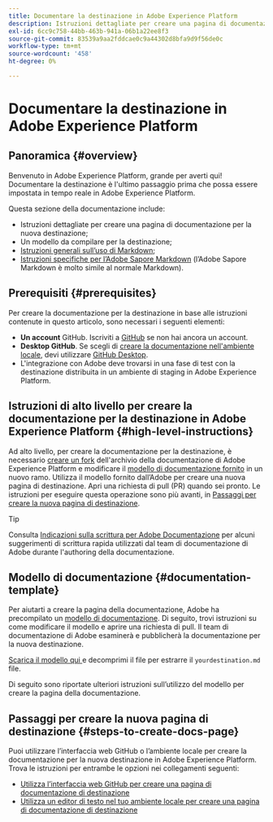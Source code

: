 ```yaml
---
title: Documentare la destinazione in Adobe Experience Platform
description: Istruzioni dettagliate per creare una pagina di documentazione per la destinazione in Adobe Experience Platform
exl-id: 6cc9c758-44bb-463b-941a-06b1a22ee8f3
source-git-commit: 83539a9aa2fddcae0c9a44302d8bfa9d9f56de0c
workflow-type: tm+mt
source-wordcount: '458'
ht-degree: 0%

---
```


# Documentare la destinazione in Adobe Experience Platform

## Panoramica {#overview}

Benvenuto in Adobe Experience Platform, grande per averti qui!
Documentare la destinazione è l&#39;ultimo passaggio prima che possa essere impostata in tempo reale in Adobe Experience Platform.

Questa sezione della documentazione include:

* Istruzioni dettagliate per creare una pagina di documentazione per la nuova destinazione;
* Un modello da compilare per la destinazione;
* [Istruzioni generali sull’uso di Markdown](https://experienceleague.adobe.com/docs/contributor/contributor-guide/writing-essentials/markdown.html?lang=en);
* [Istruzioni specifiche per l’Adobe Sapore Markdown](https://experienceleague.adobe.com/docs/contributor/contributor-guide/writing-essentials/markdown.html?lang=en#custom-markdown-extensions)  (l’Adobe Sapore Markdown è molto simile al normale Markdown).

## Prerequisiti {#prerequisites}

Per creare la documentazione per la destinazione in base alle istruzioni contenute in questo articolo, sono necessari i seguenti elementi:

* **Un account** GitHub. Iscriviti a [GitHub](https://github.com/) se non hai ancora un account.
* **Desktop GitHub**. Se scegli di [creare la documentazione nell&#39;ambiente locale](./work-in-local-environment.md), devi utilizzare [GitHub Desktop](https://desktop.github.com/).
* L&#39;integrazione con Adobe deve trovarsi in una fase di test con la destinazione distribuita in un ambiente di staging in Adobe Experience Platform.

## Istruzioni di alto livello per creare la documentazione per la destinazione in Adobe Experience Platform {#high-level-instructions}

Ad alto livello, per creare la documentazione per la destinazione, è necessario [creare un fork](https://experienceleague.adobe.com/docs/contributor/contributor-guide/setup/local-repo.html?lang=en#fork-the-repository) dell&#39;archivio della documentazione di Adobe Experience Platform e modificare il [modello di documentazione fornito](./self-service-template.md) in un nuovo ramo. Utilizza il modello fornito dall’Adobe per creare una nuova pagina di destinazione. Apri una richiesta di pull (PR) quando sei pronto. Le istruzioni per eseguire questa operazione sono più avanti, in [Passaggi per creare la nuova pagina di destinazione](./documentation-instructions.md#steps-to-create-docs-page).

>[!TIP]
>
>Consulta [Indicazioni sulla scrittura per Adobe Documentazione](https://experienceleague.adobe.com/docs/contributor/contributor-guide/writing-essentials/general-writing-guidance.html?lang=en) per alcuni suggerimenti di scrittura rapida utilizzati dal team di documentazione di Adobe durante l&#39;authoring della documentazione.

<!--

* In the table of contents (TOC.md) `/help/rtcdp/TOC.md`, add a link to your new destination page. Place it within the category where your destination resides in the Adobe Experience Platform user interface (for example: mobile, social, advertising). 
* In the overview page for the respective category, add a link to your new destination page. For example, for cloud storage destinations, you would add a link to [this page](https://docs.adobe.com/content/help/en/experience-platform/rtcdp/destinations/destinations-cat/cloud-storage/cloud-storage-destinations.html). 

-->

## Modello di documentazione {#documentation-template}

Per aiutarti a creare la pagina della documentazione, Adobe ha precompilato un [modello di documentazione](./self-service-template.md). Di seguito, trovi istruzioni su come modificare il modello e aprire una richiesta di pull. Il team di documentazione di Adobe esaminerà e pubblicherà la documentazione per la nuova destinazione.

[Scarica il modello qui ](assets/yourdestination-template.zip) e decomprimi il file per estrarre il  `yourdestination.md` file.

Di seguito sono riportate ulteriori istruzioni sull’utilizzo del modello per creare la pagina della documentazione.

<!--

## Working in GitHub

You have a two basic options for writing and submitting content to Adobe Real-time CDP:

- [Write in GitHub](#write-in-github): Fast and easy edits through the GitHub website. Write, commit, and branch all through a single page!
- [Write like a Developer](#write-like-a-developer): Clone and write using an editor on your local computer.

We also provide guides to help you write:

- [Writing guidelines](#writing-guidelines): Tips and guides to writing for merchant docs.
- [Writing styles and markdown](#writing-styles-and-markdown): Quick and easy guide for using markdown code.



## Instructions how to fork the Experience Platform repository and open a pull request (PR)

If you are new to the GitHub contribution model and not used to working in a text editor, you can contribute directly in GitHub!

![github process](/help/rtcdp/templates/assets/fork-github.png)

![Submit a PR](/help/rtcdp/templates/assets/merchdoc-pr-edit.png)

-->


## Passaggi per creare la nuova pagina di destinazione {#steps-to-create-docs-page}

Puoi utilizzare l’interfaccia web GitHub o l’ambiente locale per creare la documentazione per la nuova destinazione in Adobe Experience Platform. Trova le istruzioni per entrambe le opzioni nei collegamenti seguenti:

* [Utilizza l’interfaccia web GitHub per creare una pagina di documentazione di destinazione](./use-github-interface-to-create-documentation.md)
* [Utilizza un editor di testo nel tuo ambiente locale per creare una pagina di documentazione di destinazione](./work-in-local-environment.md)


<!--

## Steps to create your new destination page {#steps-to-create-docs-page}

### Method 1 - Create your new destination page using the GitHub web interface {#github-interface}

The instructions below show you how to use the GitHub web interface to author documentation and submit a pull request. 


>[!TIP]
>
>If you prefer to work on the documentation in a text editor, read the section below, [Create your new destination page using a text editor in your local environment](./documentation-instructions.md#local-authoring). 
>Refer also to our supporting documentation [Install Git and Markdown Authoring tools](https://docs.adobe.com/content/help/en/contributor/contributor-guide/setup/install-tools.html), [Set up Git repository locally for documentation](https://docs.adobe.com/content/help/en/contributor/contributor-guide/setup/local-repo.html), and [GitHub contribution workflow for major changes](https://docs.adobe.com/content/help/en/contributor/contributor-guide/setup/full-workflow.html) in Adobe's contributor guide.

1. In your browser, navigate to `https://github.com/AdobeDocs/experience-platform.en`.
1. To [fork](https://experienceleague.adobe.com/docs/contributor/contributor-guide/setup/local-repo.html?lang=en#fork-the-repository) the repository, click **Fork** as shown in the image below.

   ![fork repo](./assets/ssd-fork-repository.gif)

1. In your fork of the repository, create a new branch for your project, as shown below. You will use this branch for the work in this tutorial.

   ![create new github branch](./assets/new-branch-github.gif)

1. In the GitHub folder structure of the forked repository, navigate to `experience-platform.en/help/destinations/catalog/[...]`, where [...] is the desired category for your destination. For example, if you are adding a personalization destination to Experience Platform, select the `personalization` category. Select **Add file > Create new file**. 

   >[!TIP]
   >
   >The folder structure in the screen recording below is outdated. Navigate to the folder structure indicated above.

   ![add new file](./assets/github-navigate-and-create-file.gif)

1. Name your destination `YOURDESTINATION.md`, where YOURDESTINATION is the name of your destination in Adobe Experience Platform. For example, if your company is called Moviestar, you would name your file `moviestar.md`.
1. In your new file in GitHub, paste in the content of the [destination template](./self-service-template.md). Download the template [here](assets/yourdestination-template.zip). Unzip it to extract the `.md` file template.
1. In the GitHub interface, edit the template with relevant information for your destination. Follow the instructions in the template. 
1. For any screenshots or images that you plan on using, use the GitHub interface to upload the files to `experience-platform.en/help/destinations/assets/catalog/` and link to them from the page you are authoring. See [instructions how to link to images](https://docs.adobe.com/content/help/en/contributor/contributor-guide/writing-essentials/linking.html#link-to-images).
   
   >[!TIP]
   >
   >The folder structure in the screen recording below is outdated. Navigate to the folder structure indicated above.

   ![upload image to github](./assets/upload-image.gif)

1.  When you are ready, save the file in your branch.

      ![confirm file creation](./assets/ssd-confirm-file-creation.png)

1. After you saved the file and uploaded your desired images, you can open a pull request (PR) to merge your working branch into the master branch of the Adobe documentation repository. Make sure the branch that you worked on is selected and select **Pull request**.

   ![create pull request](./assets/ssd-create-pull-request-1.gif)

1. Make sure that the base and compare branches are correct. Add a note to the PR, describing your update, and select **Create pull request**. This opens a PR to merge the working branch of your fork into the master branch of the Adobe repository. 
   >[!TIP]
   >
   >Leave the **Allow edits by maintainers** checkbox selected so that the Adobe documentation team can make edits to the PR. 
   
   ![create pull request to adobe repo](./assets/ssd-create-pull-request-2.png)

1. At this point, a notification appears that prompts you to sign the Adobe CLA. This is a mandatory step. After you signed it, refresh the PR page and submit the pull request.

1. You can confirm that the pull request has been submitted by inspecting the **Pull requests** tab in `https://github.com/AdobeDocs/experience-platform.en`.

   ![PR successful](./assets/ssd-pr-successful.png)

1.  Thank you! The Adobe documentation team will reach out in the PR in case any edits are required and to let you know when the documentation will be published.

>[!TIP]
>
>To add images and links to your documentation, and for any other questions around Markdown, read [Using Markdown](https://experienceleague.adobe.com/docs/contributor/contributor-guide/writing-essentials/markdown.html?lang=en) in Adobe's collaborative writing guide.

<br>&nbsp;

### Method 2 - Create your new destination page using a text editor in your local environment {#local-authoring}

The instructions below show you how to use a text editor to work in your local environment to author documentation and submit a pull request.

Please see [Install Git and Markdown Authoring tools](https://docs.adobe.com/content/help/en/contributor/contributor-guide/setup/install-tools.html), [Set up Git repository locally for documentation](https://docs.adobe.com/content/help/en/contributor/contributor-guide/setup/local-repo.html), and [GitHub contribution workflow for major changes](https://docs.adobe.com/content/help/en/contributor/contributor-guide/setup/full-workflow.html) in Adobe's contributor guide for reference.



1. In your browser, navigate to `https://github.com/AdobeDocs/experience-platform.en`
1. To [fork](https://experienceleague.adobe.com/docs/contributor/contributor-guide/setup/local-repo.html?lang=en#fork-the-repository) the repository, click **Fork** as shown in the screenshot.

   ![fork repo](./assets/ssd-fork-repository.gif)

1. Clone the repository to your local machine. Select **Code > HTTPS > Open with GitHub Desktop**, as shown below. Make sure you have [GitHub Desktop](https://desktop.github.com/) installed. For further reference, read [Create a local clone of the repository](https://docs.adobe.com/content/help/en/contributor/contributor-guide/setup/local-repo.html#create-a-local-clone-of-the-repository) in the Adobe contributor guide.

   ![clone repository to local machine](./assets/clone-local.png)

1. In your local file structure, navigate to `experience-platform.en/help/destinations/catalog/[...]`, where [...] is the desired category for your destination. For example, if you are adding a personalization destination to Experience Platform, select the `personalization` folder.
1. Download the [self-service destination template](assets/yourdestination-template.zip). Unzip it and extract the file `yourdestination-template.md` to the above directory.  Rename the file `YOURDESTINATION.md`, where YOURDESTINATION is the name of your destination in Adobe Experience Platform. For example, if your company is called Moviestar, you would name your file `moviestar.md`.
1. Open your new file in your [text editor of choice](https://docs.adobe.com/content/help/en/contributor/contributor-guide/setup/install-tools.html#understand-markdown-editors).
1. Edit the template with relevant information for your destination. Follow the instructions in the template. 
1.  For any screenshots or images that you plan on adding to your documentation, navigate to `GitHub/experience-platform.en/help/destinations/assets/catalog/[...]`, where [...] is the desired category for your destination. For example, if you are adding a personalization destination to Experience Platform, select the `personalization` folder. Create a new folder for your destination and drop your images here. You can link to them from the page you are authoring. See [instructions how to link to images](https://docs.adobe.com/content/help/en/contributor/contributor-guide/writing-essentials/linking.html#link-to-images).
1. When you are ready, save the file you are working on.
1. In GitHub Desktop, create a working branch for your updates and select **Publish branch** to publish the branch to GitHub.

   >[!TIP]
   >
   >The folder structure in the screen recording below is outdated. For a personalization destination named Moviestar, you would use the following folder structure:
   >* `help/destinations/catalog/personalization/moviestar.md` for the Markdown file.
   >* `help/destinations/assets/catalog/personalization/moviestar/` for any images you are using in the documentation.

   ![new branch local](./assets/new-branch-local.gif)

1. In GitHub Desktop, [commit](https://docs.github.com/en/free-pro-team@latest/github/getting-started-with-github/github-glossary#commit) your work, as shown below.

   >[!TIP]
   >
   >The folder structure in the screen recording below is outdated. For a personalization destination named Moviestar, you would use the following folder structure:
   >* `help/destinations/catalog/personalization/moviestar.md` for the Markdown file.
   >* `help/destinations/assets/catalog/personalization/moviestar/` for any images you are using in the documentation.

   ![commit local](./assets/commit-local.png)

1. In GitHub Desktop, [push](https://docs.github.com/en/free-pro-team@latest/github/getting-started-with-github/github-glossary#push) your work to the [remote](https://docs.github.com/en/free-pro-team@latest/github/getting-started-with-github/github-glossary#remote) branch, as shown below.

   ![push your commit](./assets/push-local-to-remote.png)

1. In the GitHub web interface, open a pull request (PR) to merge your working branch into the master branch of the Adobe documentation repository. Make sure the branch you worked on is selected and select **Pull request**.

   ![create pull request](./assets/ssd-create-pull-request-1.gif)

1.  Make sure that the base and compare branches are correct. Add a note to the PR, describing your update, and select **Create pull request**. This opens a PR to merge the working branch of your fork into the master branch of the Adobe repository. 
   >[!TIP]
   >
   >Leave the **Allow edits by maintainers** checkbox selected so that the Adobe documentation team can make edits to the PR. 
 
   ![create pull request to adobe repo](./assets/ssd-create-pull-request-2.png)

1. At this point, a notification appears that prompts you to sign the Adobe CLA. Note that this is a mandatory step. After you signed it, refresh the PR page and merge the pull request.
1.  You can confirm that the pull request has been submitted by inspecting the **Pull requests** tab in `https://github.com/AdobeDocs/experience-platform.en`.

   ![PR successful](./assets/ssd-pr-successful.png)

1. Thank you! The Adobe documentation team will reach out in the PR in case any edits are required and to let you know when the documentation will be published.

>[!TIP]
>
>To add images and links to your documentation, and for any other questions around Markdown, read [Using Markdown](https://experienceleague.adobe.com/docs/contributor/contributor-guide/writing-essentials/markdown.html?lang=en) in Adobe's collaborative writing guide.

-->


<!--

Create a pull request to merge your work into the main Adobe Experience Platform repository.https://docs.github.com/en/free-pro-team@latest/github/collaborating-with-issues-and-pull-requests/creating-a-pull-request-from-a-fork 

-->


<!--

1. In your GitHub Adobe Real-time CDP fork, locate a documentation file you want to edit. 

   You can search in **Find file**, or browse to a file in the `src` folder. All content is located here.

    [[/images/fork-src.png]]

2. Click the edit icon.

    [[/images/fork-edit.png]]

3. Add, edit, and update content in the file.

4. When the changes are complete, scroll down and enter a [meaningful commit message](https://github.com/magento/Adobe Real-time CDP/wiki/Branches-to-PRs#commit-messages).

5. Select **Create a new branch...** and enter a name for the branch.

6. Click **Commit file change**.

    [[/images/fork-branch.png]]

[[/images/info.png]] When ready to submit a pull request (PR), see [Submit a pull request](https://github.com/magento/Adobe Real-time CDP/wiki/Branches-to-PRs#Submit-a-pull-request).

## Write like a Developer

If you have experience with text editors or have a local developer environment, you can branch and write using Git. For detailed information, see [Branches to PRs](https://github.com/magento/Adobe Real-time CDP/wiki/Branches-to-PRs).

[[/images/merchdoc-pr.png]]

1. Clone the forked repo to your local computer.

1. Create a new branch. Name the branch YOURDESTINATION and replace YOURDESTINATION with the name of the destination you are adding.

1. 

1. Write content in the .md source files.

1. Commit updates to the branch with meaningful commit messages.

1. Push your branch to your fork to save work.

1. When ready, create a PR to add your !

For your very first PR, you will be asked to sign the [Adobe Contributor Agreement](https://opensource.adobe.com/cla.html).

### Text editors and IDEs

If looking for a text editor, we recommend:

- [Visual Studio Code](https://code.visualstudio.com/)
- [PHPStorm](https://www.jetbrains.com/phpstorm/)
- [Atom](https://atom.io/)
- [Sublime](https://www.sublimetext.com/)

Add markdown extensions and plugins to help with formatting and previews as you type. For Visual Studio Code, we recommend the following extensions for real-time previews and more:

- Markdown
- Markdown All in One
- Markdownlinter 
- GitLens
- GitHub Pull Requests
- Git Project Manager

[Markdown and Visual Studio Code](https://code.visualstudio.com/docs/languages/markdown) documents markdown extensions, edits, and previews.

## Writing guidelines

- Write content using Markdown, a simple way to format content.
- Focus your efforts on providing useful information for the customers. For example, consider providing or revising code samples, important notes, and clarifying vague or ambiguous content.
- Define the goal of your topic. What exactly do you want to teach the reader?
- For new topics, add a title that reflects the content.
- Keep your sentences concise. Separate conceptual information from procedural steps.
- Remember to write in present tense, use the second person, and use active voice (not passive). For example, _"The log captures commands, output..."_.
- Combine multiple small changes (such as minor editorial and technical changes) into a single pull request. This helps us efficiently and effectively facilitate your contribution.

## Writing styles and markdown

The following sections provide simple formats for content. For additional formats, see markdown guides like [Markdown Guide](https://www.markdownguide.org/). 

For an example of documentation using multiple Markdown formats, see the following: Managing Sources in [HTML](https://docs.magento.com/user-guide/catalog/inventory-sources.html) and [source code](https://github.com/magento/Adobe Real-time CDP/master/src/catalog/inventory-sources.md).

[[/images/markdown-example.png]]

### Create a new page

There are two basic things to do when you want to add a new page. The first is to create the markdown file that contains the content for your page. The second is to add the page to the site navigation so that users will find it alongside related information.

Our content files are organized within a series of folders (directories) that group them by subject area. Before you create a new content file, you should figure out where in belongs in the file structure. The easiest way to do that is to review the User Guide site and decide where it best fits within the existing content organization. When you find that spot, you can look at a neighboring page to determine where that source file is located and create your new markdown file in the same directory.

Each major section of the guide is defined by a .yml file located in the src/_data directory. These files are used to define the structure and navigation, where each one maps to a section of the guide as you see it displayed in the left navigation. If you would rather not work with these files to add your page to the structure, just request assistance in your PR and one of our Doc Team members will help you out and add the correct navigation link for your page.

### Metadata

Every file begins with front matter or metadata for your content. This information includes:

```
---
keywords: Improve search results by adding keywords for your page
title: The title of the page
description: YOURDESTINATION does this and that and you should start using it as soon as possible. 
---
```


The title displays as the title of the page.

![title](/templates/assets/markdown-title.png)

### Paragraphs 

As you start writing content, it automatically generates along the left side (or margin). To create a paragraph, leave an empty line between sentences.

If you need to indent content, use the tab key. Each tab moves content to the right, indenting the page content. 

### Text effects
To format for bolding and italics, see the following:

| Example           | Output       |
| ----------------- | ------------ |
|`*emphasis*`       | *emphasis*   |
|`**bold**`         | **bold**     |

### Bulleted lists
We recommend using a dash (`-`) for each line in a bulleted list. Lists also support `*`.

```markdown
- List Item 1
- List Item 2
- List Item 3
```

### Numbered steps

Numbered lists add numbers to a set of instructions or steps. Start every line with `1.`. When building the documentation, the instructions automatically number for you.

For procedures that require supporting information for steps, such as screens or descriptions of the available option, make sure that you nest the supplemental information under the numbered item. As a general rule, the numbered item should be a single-sentence, simple directive. Then you can nest the information that is required for the reader to successfully complete that directive. Use three spaces to indent the supporting elements. 

For example:

```
1. In the _Scheduled Changes_ box at the top of the page, click **Preview**.

   The Preview opens a new browser tab and shows how the product will appear during the scheduled campaign.

   ![]({% link images/images-ee/content-staging-product-scheduled-update-preview.png %}){: .zoom}
   _Promotion - preview scheduled Cchange_

1. In the upper-left corner of the Preview window, click **Calendar**.

   The calendar detail shows other campaigns that are scheduled for the same day. Each record in the list is a separate campaign.

   ![]({% link images/images-ee/content-staging-product-preview-calendar.png %}){: .zoom}
   _List of Campaigns Scheduled for a Specific Date_
```

### Tables

Simple tables can help format content. For example, lists of attributes with descriptions. Adding the style below the table helps with formatting column widths.

```
| Attribute | Description |
|--|--|
|name|Description of name|
|id|Description of ID|
```

### Links

Adding links to content outside of documentation such as an external website: 

```
[text](web-address)
```

For example:

```
[GitHub](http://github.com)
```

Adding links to other pages or topics within the user guide: 

```
[Topic Name]({% link <folder>/<filename>.md -%})
```

For example:

```
[Managing Inventory]({% link catalog/inventory-management.md -%})
```

### Images

We recommend saving all images in PNG format. Images are typically saved in the src/images location in one of the following folders:

- `images` holds Open Source/all editions images
- `images-b2b` holds B2B images
- `images-ee` holds Commerce images

The code for displaying images is:

```
![Alt Text]({{ site.baseurl }}{% link images/<folder>/<filename> %}){: .zoom}
_Caption_
```

The `{: .zoom}` option is used for large images to display a scaled down image. Readers can click the image to open the full size. The caption displays under the image with emphasis.

For example: 

```
![Import Sections]({{ site.baseurl }}{% link images/images/dotdigital-dash-import.png %}){: .zoom}
_Import Settings_
```

### Notes

To highlight content in an information or "note" box, use a standard info note. It adds a blue box and an info icon. Change `info` to `tip` or `warning` for those formats.

```
{:.bs-callout-info}
Note content
```

### Template

For additional formats and options, you can reference this basic template: [**General topic template**](https://github.com/magento/Adobe Real-time CDP/blob/master/.github/TOPIC_TEMPLATE)

-->
